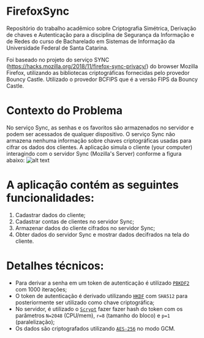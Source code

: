 # FirefoxSync

Repositório do trabalho acadêmico sobre Criptografia Simétrica, Derivação de chaves e Autenticação para a disciplina de Segurança da Informação e de Redes do curso de Bacharelado em Sistemas de Informação da Universidade Federal de Santa Catarina.

Foi baseado no projeto do serviço SYNC (https://hacks.mozilla.org/2018/11/firefox-sync-privacy/) do browser Mozilla Firefox, utilizando as bibliotecas criptográficas fornecidas pelo provedor Bouncy Castle.
Utilizado o provedor BCFIPS que é a versão FIPS da Bouncy Castle.

# Contexto do Problema

No serviço Sync, as senhas e os favoritos são armazenados no servidor e podem ser acessados de qualquer dispositivo.
O serviço Sync não armazena nenhuma informação sobre chaves criptográficas usadas para cifrar os dados dos clientes.
A aplicação simula o cliente (your computer) interagindo com o servidor Sync (Mozilla's Server) conforme a figura abaixo:
![alt text](https://hacks.mozilla.org/files/2018/11/Sync-Blogpost1.png)

# A aplicação contém as seguintes funcionalidades:

1) Cadastrar dados do cliente;
2) Cadastrar contas de clientes no servidor Sync;
4) Armazenar dados do cliente cifrados no servidor Sync;
5) Obter dados do servidor Sync e mostrar dados decifrados na tela do cliente.

# Detalhes técnicos:

- Para derivar a senha em um token de autenticação é utilizado [`PBKDF2`](https://cryptobook.nakov.com/mac-and-key-derivation/pbkdf2) com 1000 iterações;
- O token de autenticação é derivado utilizando [`HKDF`](https://datatracker.ietf.org/doc/html/rfc5869) com `SHA512` para posteriormente ser utilizado como chave criptográfica;
- No servidor, é utilizado o [`Scrypt`](https://en.wikipedia.org/wiki/Scrypt) fazer fazer hash do token com os parâmetros `N=2048` (CPU/mem), `r=8` (tamanho do bloco) e `p=1` (paralelização);
- Os dados são criptografados utilizando [`AES-256`](https://cryptobook.nakov.com/symmetric-key-ciphers/aes-cipher-concepts) no modo GCM.
